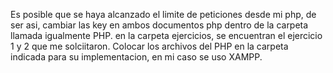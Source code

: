 Es posible que se haya alcanzado el limite de peticiones desde mi php, de ser asi, cambiar las key en ambos documentos php dentro de la carpeta llamada igualmente PHP.
en la carpeta ejercicios, se encuentran el ejercicio 1 y 2 que me solciitaron.
Colocar los archivos del PHP en la carpeta indicada para su implementacion, en mi caso se uso XAMPP.


